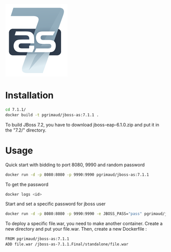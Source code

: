 <a href="http://jbossas.jboss.org/" target="_blank">
    <img src="https://raw.githubusercontent.com/pascalgrimaud/docker/master/jboss-as/as7_logo.png"/>
</a>

# Installation
```bash
cd 7.1.1/
docker build -t pgrimaud/jboss-as:7.1.1 .
```

To build JBoss 7.2, you have to download jboss-eap-6.1.0.zip and put it in the "7.2/" directory.

# Usage

Quick start with bidding to port 8080, 9990 and random password
```bash
docker run -d -p 8080:8080 -p 9990:9990 pgrimaud/jboss-as:7.1.1
```

To get the password
```bash
docker logs <id>
```

Start and set a specific password for jboss user
```bash
docker run -d -p 8080:8080 -p 9990:9990 -e JBOSS_PASS="pass" pgrimaud/jboss-as:7.1.1
```

To deploy a specific file.war, you need to make another container.
Create a new directory and put your file.war.
Then, create a new Dockerfile :
```bash
FROM pgrimaud/jboss-as:7.1.1
ADD file.war /jboss-as-7.1.1.Final/standalone/file.war
```



